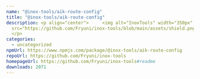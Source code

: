 ```yaml
---
name: "@inox-tools/aik-route-config"
title: "@inox-tools/aik-route-config"
description: <p align="center">     <img alt="InoxTools" width="350px"
  src="https://github.com/Fryuni/inox-tools/blob/main/assets/shield.png?raw=true"/>
  </p>
categories:
  - uncategorized
npmUrl: https://www.npmjs.com/package/@inox-tools/aik-route-config
repoUrl: https://github.com/Fryuni/inox-tools
homepageUrl: https://github.com/Fryuni/inox-tools#readme
downloads: 2071
---
```

